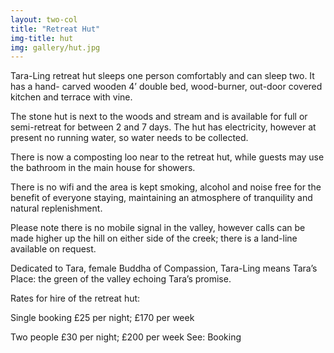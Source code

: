 ```yaml
---
layout: two-col
title: "Retreat Hut"
img-title: hut
img: gallery/hut.jpg
---
```


Tara-Ling retreat hut sleeps one person comfortably and can sleep two. It has a hand- carved wooden 4’ double bed, wood-burner, out-door covered kitchen and terrace with vine.

The stone hut is next to the woods and stream and is available for full or semi-retreat for between 2 and 7 days. The hut has electricity, however at present no running water, so water needs to be collected.

There is now a composting loo near to the retreat hut, while guests may use the bathroom in the main house for showers.

There is no wifi and the area is kept smoking, alcohol and noise free for the benefit of everyone staying, maintaining an atmosphere of tranquility and natural replenishment.

Please note there is no mobile signal in the valley, however calls can be made higher up the hill on either side of the creek; there is a land-line available on request.

Dedicated to Tara, female Buddha of Compassion, Tara-Ling means Tara’s Place: the green of the valley echoing Tara’s promise.

Rates for hire of the retreat hut:

Single booking £25 per night; £170 per week

Two people £30 per night; £200 per week See: Booking

